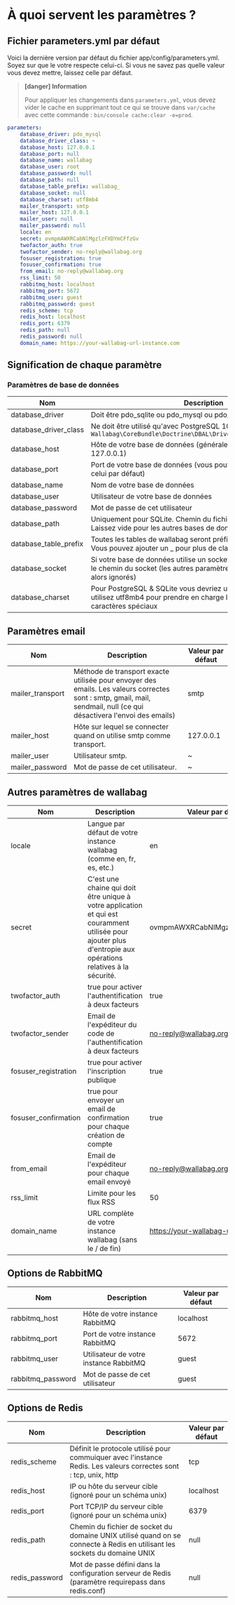 # À quoi servent les paramètres ?

## Fichier parameters.yml par défaut

Voici la dernière version par défaut du fichier
app/config/parameters.yml. Soyez sur que le votre respecte celui-ci. Si
vous ne savez pas quelle valeur vous devez mettre, laissez celle par
défaut.

> **[danger] Information**
>
> Pour appliquer les changements dans `parameters.yml`, vous devez vider le cache en supprimant tout ce qui se trouve dans `var/cache` avec cette commande : `bin/console cache:clear -e=prod`.

```yml
parameters:
    database_driver: pdo_mysql
    database_driver_class: ~
    database_host: 127.0.0.1
    database_port: null
    database_name: wallabag
    database_user: root
    database_password: null
    database_path: null
    database_table_prefix: wallabag_
    database_socket: null
    database_charset: utf8mb4
    mailer_transport: smtp
    mailer_host: 127.0.0.1
    mailer_user: null
    mailer_password: null
    locale: en
    secret: ovmpmAWXRCabNlMgzlzFXDYmCFfzGv
    twofactor_auth: true
    twofactor_sender: no-reply@wallabag.org
    fosuser_registration: true
    fosuser_confirmation: true
    from_email: no-reply@wallabag.org
    rss_limit: 50
    rabbitmq_host: localhost
    rabbitmq_port: 5672
    rabbitmq_user: guest
    rabbitmq_password: guest
    redis_scheme: tcp
    redis_host: localhost
    redis_port: 6379
    redis_path: null
    redis_password: null
    domain_name: https://your-wallabag-url-instance.com
```

## Signification de chaque paramètre

### Paramètres de base de données

| Nom  | Description | Valeur par défaut |
| ------|---------|------------ |
| database_driver | Doit être pdo_sqlite ou pdo_mysql ou pdo_pgsql | pdo_sqlite |
| database_driver_class | Ne doit être utilisé qu'avec PostgreSQL 10 avec la valeur `Wallabag\CoreBundle\Doctrine\DBAL\Driver\CustomPostgreSQLDriver` | ~ |
| database_host  | Hôte de votre base de données (généralement localhost ou 127.0.0.1) | 127.0.0.1 |
| database_port  | Port de votre base de données (vous pouvez laisser ~ pour utiliser celui par défaut) | ~ |
| database_name | Nom de votre base de données | symfony |
| database_user | Utilisateur de votre base de données | root |
| database_password | Mot de passe de cet utilisateur | ~ |
| database_path | Uniquement pour SQLite. Chemin du fichier de base de données. Laissez vide pour les autres bases de données. | `%kernel.root_dir%/ ../data/db/wallabag.sqlite` |
| database_table_prefix | Toutes les tables de wallabag seront préfixées par cette chaine. Vous pouvez ajouter un _ pour plus de clarté | wallabag_ |
| database_socket | Si votre base de données utilise un socket plutôt que tcp, spécifiez le chemin du socket (les autres paramètres de connexion seront alors ignorés) | null |
| database_charset | Pour PostgreSQL & SQLite vous devriez utiliser utf8, pour MySQL utilisez utf8mb4 pour prendre en charge les emoji et autres caractères spéciaux | utf8mb4 |

## Paramètres email

| Nom  | Description | Valeur par défaut |
| -----|-------------|-------- |
| mailer_transport | Méthode de transport exacte utilisée pour envoyer des emails. Les valeurs correctes sont : smtp, gmail, mail, sendmail, null (ce qui désactivera l'envoi des emails) | smtp |
| mailer_host | Hôte sur lequel se connecter quand on utilise smtp comme transport. | 127.0.0.1 |
| mailer_user | Utilisateur smtp. | ~ |
| mailer_password | Mot de passe de cet utilisateur. | ~ |

## Autres paramètres de wallabag

| Nom  | Description | Valeur par défaut |
| -----|-------------|-------- |
| locale | Langue par défaut de votre instance wallabag (comme en, fr, es, etc.) | en |
| secret | C'est une chaine qui doit être unique à votre application et qui est couramment utilisée pour ajouter plus d'entropie aux opérations relatives à la sécurité. | ovmpmAWXRCabNlMgzlzFXDYmCFfzGv |
| twofactor_auth | true pour activer l'authentification à deux facteurs | true |
| twofactor_sender | Email de l'expéditeur du code de l'authentification à deux facteurs | no-reply@wallabag.org |
| fosuser_registration | true pour activer l'inscription publique | true |
| fosuser_confirmation | true pour envoyer un email de confirmation pour chaque création de compte | true |
| from_email | Email de l'expéditeur pour chaque email envoyé | no-reply@wallabag.org |
| rss_limit | Limite pour les flux RSS | 50 |
| domain_name | URL complète de votre instance wallabag (sans le / de fin) | https://your-wallabag-url-instance.com |

## Options de RabbitMQ

| Nom  | Description | Valeur par défaut |
| -----|-------------|-------- |
| rabbitmq_host | Hôte de votre instance RabbitMQ | localhost |
| rabbitmq_port | Port de votre instance RabbitMQ | 5672 |
| rabbitmq_user | Utilisateur de votre instance RabbitMQ | guest |
| rabbitmq_password | Mot de passe de cet utilisateur | guest |

## Options de Redis

| Nom  | Description | Valeur par défaut |
| -----|-------------|-------- |
| redis_scheme | Définit le protocole utilisé pour commuiquer avec l'instance Redis. Les valeurs correctes sont : tcp, unix, http | tcp |
| redis_host | IP ou hôte du serveur cible (ignoré pour un schéma unix) | localhost |
| redis_port | Port TCP/IP du serveur cible (ignoré pour un schéma unix) | 6379 |
| redis_path | Chemin du fichier de socket du domaine UNIX utilisé quand on se connecte à Redis en utilisant les sockets du domaine UNIX | null
| redis_password | Mot de passe défini dans la configuration serveur de Redis (paramètre requirepass dans redis.conf) | null
